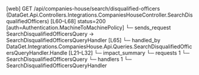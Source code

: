 [web] GET /api/companies-house/search/disqualified-officers  (DataGet.Api.Controllers.Integrations.CompaniesHouseController.SearchDisqualifiedOfficers)  [L60–L68] status=200 [auth=Authentication.MachineToMachinePolicy]
  └─ sends_request SearchDisqualifiedOfficersQuery -> SearchDisqualifiedOfficersQueryHandler [L65]
    └─ handled_by DataGet.Integrations.CompaniesHouse.Api.Queries.SearchDisqualifiedOfficersQueryHandler.Handle [L21–L32]
  └─ impact_summary
    └─ requests 1
      └─ SearchDisqualifiedOfficersQuery
    └─ handlers 1
      └─ SearchDisqualifiedOfficersQueryHandler

